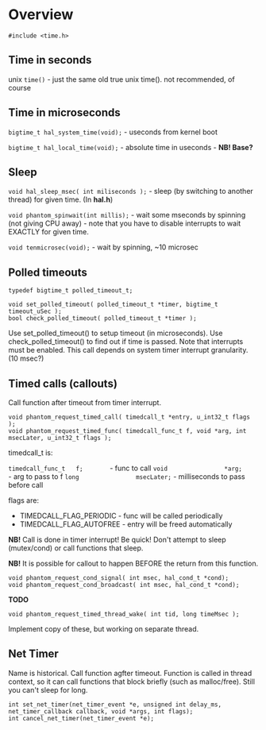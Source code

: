 # Overview #

`#include <time.h>`

## Time in seconds ##

unix `time()` - just the same old true unix time(). not recommended, of course

## Time in microseconds ##

`bigtime_t hal_system_time(void);` - useconds from kernel boot

`bigtime_t hal_local_time(void);` - absolute time in useconds - **NB! Base?**


## Sleep ##

`void hal_sleep_msec( int miliseconds );` - sleep (by switching to another thread) for given time. (In **hal.h**)

`void phantom_spinwait(int millis);` - wait some mseconds by spinning (not giving CPU away) - note that you have to disable interrupts to wait EXACTLY for given time.
 
`void tenmicrosec(void);` - wait by spinning, ~10 microsec


## Polled timeouts ##

```
typedef bigtime_t polled_timeout_t;

void set_polled_timeout( polled_timeout_t *timer, bigtime_t timeout_uSec );
bool check_polled_timeout( polled_timeout_t *timer );
```

Use set_polled_timeout() to setup timeout (in microseconds). Use check_polled_timeout() to find out if time is passed. Note that interrupts must be enabled. This call depends on system timer interrupt granularity. (10 msec?)

## Timed calls (callouts) ##

Call function after timeout from timer interrupt.

```
void phantom_request_timed_call( timedcall_t *entry, u_int32_t flags );
void phantom_request_timed_func( timedcall_func_t f, void *arg, int msecLater, u_int32_t flags );
```

timedcall\_t is:

`timedcall_func_t 	f;       ` - func to call
`void                *arg;     ` - arg to pass to f
`long                msecLater;` - milliseconds to pass before call

flags are:

  * TIMEDCALL\_FLAG\_PERIODIC   - func will be called periodically
  * TIMEDCALL\_FLAG\_AUTOFREE   - entry will be freed automatically

**NB!** Call is done in timer interrupt! Be quick! Don't attempt to sleep (mutex/cond) or call functions that sleep.

**NB!** It is possible for callout to happen BEFORE the return from this function.
```
void phantom_request_cond_signal( int msec, hal_cond_t *cond);
void phantom_request_cond_broadcast( int msec, hal_cond_t *cond);
```

**TODO**

`void phantom_request_timed_thread_wake( int tid, long timeMsec );`

Implement copy of these, but working on separate thread.

## Net Timer ##

Name is historical. Call function agfter timeout. Function is called in thread context, so
it can call functions that block briefly (such as malloc/free). Still you can't sleep for long.

```
int set_net_timer(net_timer_event *e, unsigned int delay_ms, net_timer_callback callback, void *args, int flags);
int cancel_net_timer(net_timer_event *e);
```

